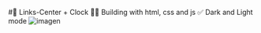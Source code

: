 #📡 Links-Center + Clock
 🧑‍💻 Building with html, css and js
 ✅ Dark and Light mode
![imagen](https://user-images.githubusercontent.com/100095709/222789283-85955005-c1c8-4635-a448-5f08c4f8e6d3.png)


